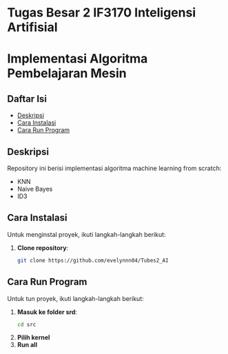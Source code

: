 # Tugas Besar 2 IF3170 Inteligensi Artifisial 
# Implementasi Algoritma Pembelajaran Mesin

## Daftar Isi
- [Deskripsi](#deskripsi)
- [Cara Instalasi](#cara-instalasi)
- [Cara Run Program](#cara-run-program)

## Deskripsi

Repository ini berisi implementasi algoritma machine learning from scratch:
- KNN
- Naive Bayes 
- ID3

## Cara Instalasi

Untuk menginstal proyek, ikuti langkah-langkah berikut:

1. **Clone repository**:
    ```bash
    git clone https://github.com/evelynnn04/Tubes2_AI
    ```

## Cara Run Program 

Untuk tun proyek, ikuti langkah-langkah berikut:

1. **Masuk ke folder srd**:
    ```bash
    cd src
    ```
2. **Pilih kernel**
3. **Run all**

